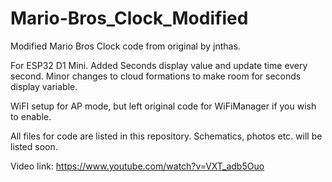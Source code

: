 # Mario-Bros_Clock_Modified
Modified Mario Bros Clock code from original by jnthas.

For ESP32 D1 Mini.
Added Seconds display value and update time every second.
Minor changes to cloud formations to make room for seconds display variable.

WiFI setup for AP mode, but left original code for WiFiManager if you wish to enable.

All files for code are listed in this repository.
Schematics, photos etc. will be listed soon.

Video link:    https://www.youtube.com/watch?v=VXT_adb5Ouo





